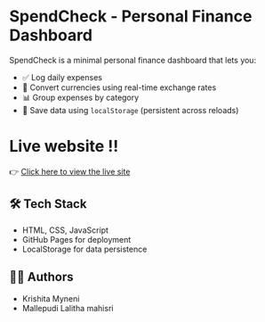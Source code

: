 # SpendCheck - Personal Finance Dashboard


SpendCheck is a minimal personal finance dashboard that lets you:

- ✅ Log daily expenses
- 🔁 Convert currencies using real-time exchange rates
- 📊 Group expenses by category
- 💾 Save data using `localStorage` (persistent across reloads)


# Live website !!
👉 [Click here to view the live site](https://krishitamyneni.github.io/SpendCheck/)



## 🛠️ Tech Stack

- HTML, CSS, JavaScript
- GitHub Pages for deployment
- LocalStorage for data persistence



## 🙋‍♀️ Authors
- Krishita Myneni
- Mallepudi Lalitha mahisri
